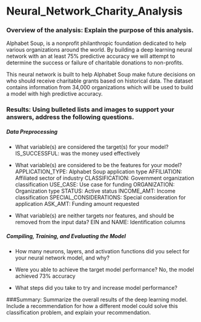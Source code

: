 # Neural_Network_Charity_Analysis

### Overview of the analysis: Explain the purpose of this analysis.
Alphabet Soup, is a nonprofit philanthropic foundation dedicated to help various organizations around the world. By building a deep learning neural network with an at least 75% predictive accuracy we will attempt to determine the success or failure of charitable donations to non-profits.

This neural network is built to help Alphabet Soup make future decisions on who should receive charitable grants based on historical data. The dataset contains information from 34,000 organizations which will be used to build a model with high predictive accuracy.

### Results: Using bulleted lists and images to support your answers, address the following questions.


##### Data Preprocessing
- What variable(s) are considered the target(s) for your model?
IS_SUCCESSFUL: was the money used effectively

- What variable(s) are considered to be the features for your model?
APPLICATION_TYPE: Alphabet Soup application type
AFFILIATION: Affiliated sector of industry
CLASSIFICATION: Government organization classification
USE_CASE: Use case for funding
ORGANIZATION: Organization type
STATUS: Active status
INCOME_AMT: Income classification
SPECIAL_CONSIDERATIONS: Special consideration for application
ASK_AMT: Funding amount requested

- What variable(s) are neither targets nor features, and should be removed from the input data?
EIN and NAME: Identification columns

##### Compiling, Training, and Evaluating the Model
- How many neurons, layers, and activation functions did you select for your neural network model, and why?


- Were you able to achieve the target model performance?
No, the model achieved 73% accuracy

- What steps did you take to try and increase model performance?
 
###Summary: Summarize the overall results of the deep learning model. Include a recommendation for how a different model could solve this classification problem, and explain your recommendation.
